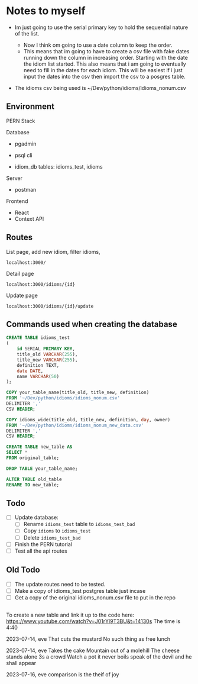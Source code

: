 # Notes to myself

- Im just going to use the serial primary key to hold the sequential nature of the list.

  - Now I think om going to use a date column to keep the order.
  - This means that im going to have to create a csv file with fake dates running down the column in increasing order. Starting with the date the idiom list started. This also means that i am going to eventually need to fill in the dates for each idiom. This will be easiest if i just input the dates into the csv then import the csv to a posgres table.

- The idioms csv being used is ~/Dev/python/idioms/idioms_nonum.csv

## Environment

PERN Stack

Database

- pgadmin
- psql cli

- idiom_db tables: idioms_test, idioms

Server

- postman

Frontend

- React
- Context API

## Routes

List page, add new idiom, filter idioms,

```
localhost:3000/
```

Detail page

```
localhost:3000/idioms/{id}
```

Update page

```
localhost:3000/idioms/{id}/update
```

## Commands used when creating the database

```sql
CREATE TABLE idioms_test
(
    id SERIAL PRIMARY KEY,
    title_old VARCHAR(255),
    title_new VARCHAR(255),
    definition TEXT,
    date DATE,
    name VARCHAR(50)
);
```

```sql
COPY your_table_name(title_old, title_new, definition)
FROM '~/Dev/python/idioms/idioms_nonum.csv'
DELIMITER ','
CSV HEADER;
```

```sql
COPY idioms_wide(title_old, title_new, definition, day, owner)
FROM '~/Dev/python/idioms/idioms_nonum_new_data.csv'
DELIMITER ','
CSV HEADER;
```

```sql
CREATE TABLE new_table AS
SELECT *
FROM original_table;
```

```sql
DROP TABLE your_table_name;
```

```sql
ALTER TABLE old_table
RENAME TO new_table;
```

## Todo

- [ ] Update database:
  - [ ] Rename `idioms_test` table to `idioms_test_bad`
  - [ ] Copy `idioms` to `idioms_test`
  - [ ] Delete `idioms_test_bad`
- [ ] Finish the PERN tutorial
- [ ] Test all the api routes

## Old Todo

- [ ] The update routes need to be tested.
- [ ] Make a copy of idioms_test postgres table just incase
- [ ] Get a copy of the original idioms_nonum.csv file to put in the repo

##

To create a new table and link it up to the code here: https://www.youtube.com/watch?v=J01rYl9T3BU&t=14130s
The time is 4:40

2023-07-14, eve
That cuts the mustard
No such thing as free lunch

2023-07-14, eve
Takes the cake
Mountain out of a molehill
The cheese stands alone
3s a crowd
Watch a pot it never boils
speak of the devil and he shall appear

2023-07-16, eve
comparison is the theif of joy
